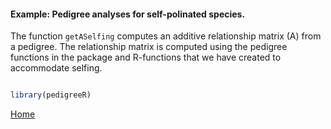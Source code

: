 #### Example: Pedigree analyses for self-polinated species.

The function ```getASelfing``` computes an additive relationship matrix (A) from a pedigree. The 
relationship matrix is computed using the pedigree functions in the package and 
R-functions that we have created to accommodate selfing. 

```R

library(pedigreeR)

```

[Home](https://github.com/Rpedigree/pedigreeR)
 
